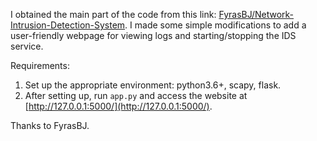 I obtained the main part of the code from this link: [FyrasBJ/Network-Intrusion-Detection-System](https://github.com/FyrasBJ/Network-Intrusion-Detection-System/tree/master). I made some simple modifications to add a user-friendly webpage for viewing logs and starting/stopping the IDS service. 

Requirements:
1. Set up the appropriate environment: python3.6+, scapy, flask.
2. After setting up, run `app.py` and access the website at [http://127.0.0.1:5000/](http://127.0.0.1:5000/).

Thanks to FyrasBJ.

